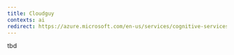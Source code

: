 ```yaml
---
title: Cloudguy
contexts: ai
redirect: https://azure.microsoft.com/en-us/services/cognitive-services/bing-custom-search/
---
```


tbd
